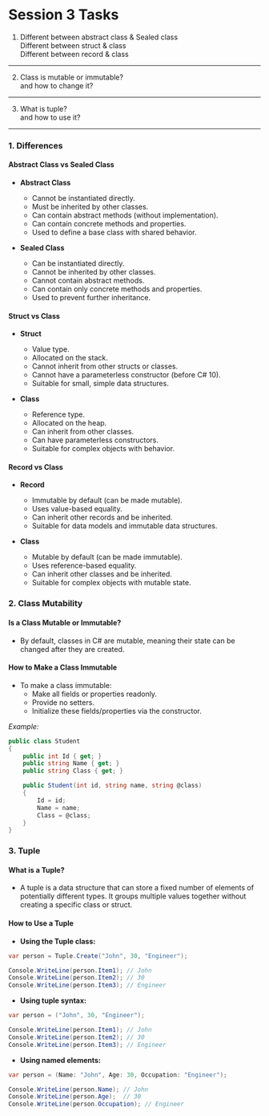 # Session 3 Tasks
1. Different between abstract class & Sealed class <br>
    Different between struct & class <br>
    Different between record & class
---
2. Class is mutable or immutable? <br>
    and how to change it?
---
3. What  is tuple? <br>
    and how to use it?
---
### 1. Differences

#### Abstract Class vs Sealed Class

- **Abstract Class**
  - Cannot be instantiated directly.
  - Must be inherited by other classes.
  - Can contain abstract methods (without implementation).
  - Can contain concrete methods and properties.
  - Used to define a base class with shared behavior.

- **Sealed Class**
  - Can be instantiated directly.
  - Cannot be inherited by other classes.
  - Cannot contain abstract methods.
  - Can contain only concrete methods and properties.
  - Used to prevent further inheritance.

#### Struct vs Class

- **Struct**
  - Value type.
  - Allocated on the stack.
  - Cannot inherit from other structs or classes.
  - Cannot have a parameterless constructor (before C# 10).
  - Suitable for small, simple data structures.

- **Class**
  - Reference type.
  - Allocated on the heap.
  - Can inherit from other classes.
  - Can have parameterless constructors.
  - Suitable for complex objects with behavior.

#### Record vs Class

- **Record**
  - Immutable by default (can be made mutable).
  - Uses value-based equality.
  - Can inherit other records and be inherited.
  - Suitable for data models and immutable data structures.

- **Class**
  - Mutable by default (can be made immutable).
  - Uses reference-based equality.
  - Can inherit other classes and be inherited.
  - Suitable for complex objects with mutable state.

### 2. Class Mutability

#### Is a Class Mutable or Immutable?

- By default, classes in C# are mutable, meaning their state can be changed after they are created.

#### How to Make a Class Immutable

- To make a class immutable:
  - Make all fields or properties readonly.
  - Provide no setters.
  - Initialize these fields/properties via the constructor.

*Example:*

```csharp
public class Student
{
    public int Id { get; }
    public string Name { get; }
    public string Class { get; }

    public Student(int id, string name, string @class)
    {
        Id = id;
        Name = name;
        Class = @class;
    }
}
```

### 3. Tuple

#### What is a Tuple?

- A tuple is a data structure that can store a fixed number of elements of potentially different types. It groups multiple values together without creating a specific class or struct.

#### How to Use a Tuple

- **Using the Tuple class:**

```csharp
var person = Tuple.Create("John", 30, "Engineer");

Console.WriteLine(person.Item1); // John
Console.WriteLine(person.Item2); // 30
Console.WriteLine(person.Item3); // Engineer
```

- **Using tuple syntax:**

```csharp
var person = ("John", 30, "Engineer");

Console.WriteLine(person.Item1); // John
Console.WriteLine(person.Item2); // 30
Console.WriteLine(person.Item3); // Engineer
```

- **Using named elements:**

```csharp
var person = (Name: "John", Age: 30, Occupation: "Engineer");

Console.WriteLine(person.Name); // John
Console.WriteLine(person.Age);  // 30
Console.WriteLine(person.Occupation); // Engineer
```
